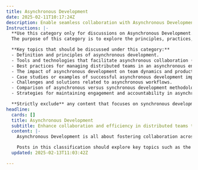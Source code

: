 ```yaml
---
title: Asynchronous Development
date: 2025-02-11T10:17:24Z
description: Enable seamless collaboration with Asynchronous Development. Improve efficiency, flexibility, and delivery across distributed teams.
Instructions: |-
  **Use this category only for discussions on Asynchronous Development.**  
  The purpose of this category is to explore the principles, practices, and benefits of asynchronous development in software engineering and team collaboration. It focuses on how teams can effectively work together across different time zones and schedules, enhancing productivity and communication without the constraints of synchronous interactions.

  **Key topics that should be discussed under this category:**
  - Definition and principles of asynchronous development.
  - Tools and technologies that facilitate asynchronous collaboration (e.g., project management software, communication platforms).
  - Best practices for managing distributed teams in an asynchronous environment.
  - The impact of asynchronous development on team dynamics and productivity.
  - Case studies or examples of successful asynchronous development implementations.
  - Challenges and solutions related to asynchronous workflows.
  - Comparison of asynchronous versus synchronous development methodologies.
  - Strategies for maintaining engagement and accountability in asynchronous teams.

  **Strictly exclude** any content that focuses on synchronous development practices, traditional co-located team dynamics, or misinterpretations of asynchronous collaboration that do not align with the core principles of effective remote teamwork.
headline:
  cards: []
  title: Asynchronous Development
  subtitle: Enhance collaboration and efficiency in distributed teams through Asynchronous Development practices rooted in Agile, Lean, and DevOps principles.
  content: |-
    Asynchronous Development is all about fostering collaboration across teams that may not be in the same place or time zone. It allows for flexibility and efficiency, enabling teams to work at their own pace while still contributing to shared goals. This approach is particularly relevant in today’s fast-paced environment, where traditional synchronous methods can hinder progress and innovation.

    Posts in this classification should explore key topics such as the principles of Agile and Lean, the role of Kanban in managing workflows, and how DevOps practices can enhance delivery. Additionally, discussions around Evidence-Based Management and Complexity Theory can provide insights into making informed decisions in a dynamic landscape. By embracing these concepts, teams can improve their collaboration and adapt to the complexities of modern development.
  updated: 2025-02-13T11:03:42Z

---
```


